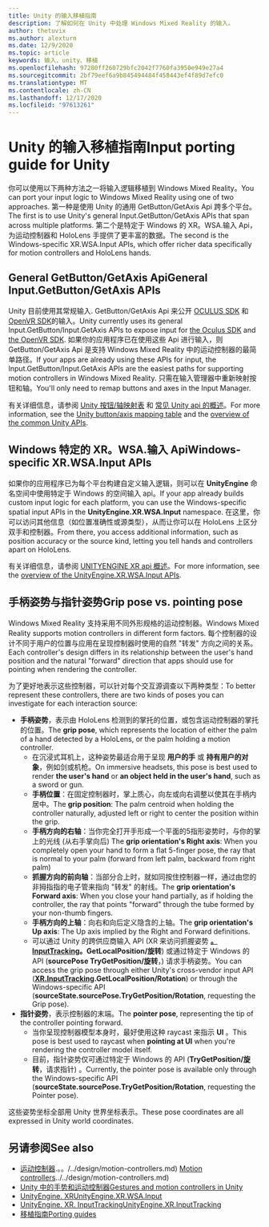 ```yaml
---
title: Unity 的输入移植指南
description: 了解如何在 Unity 中处理 Windows Mixed Reality 的输入。
author: thetuvix
ms.author: alexturn
ms.date: 12/9/2020
ms.topic: article
keywords: 输入、unity、移植
ms.openlocfilehash: 97280ff260729bfc2042f7760fa3950e949e27a4
ms.sourcegitcommit: 2bf79eef6a9b845494484f458443ef4f89d7efc0
ms.translationtype: MT
ms.contentlocale: zh-CN
ms.lasthandoff: 12/17/2020
ms.locfileid: "97613261"
---
```

# <a name="input-porting-guide-for-unity"></a><span data-ttu-id="ca25f-104">Unity 的输入移植指南</span><span class="sxs-lookup"><span data-stu-id="ca25f-104">Input porting guide for Unity</span></span>

<span data-ttu-id="ca25f-105">你可以使用以下两种方法之一将输入逻辑移植到 Windows Mixed Reality。</span><span class="sxs-lookup"><span data-stu-id="ca25f-105">You can port your input logic to Windows Mixed Reality using one of two approaches.</span></span> <span data-ttu-id="ca25f-106">第一种是使用 Unity 的通用 GetButton/GetAxis Api 跨多个平台。</span><span class="sxs-lookup"><span data-stu-id="ca25f-106">The first is to use Unity's general Input.GetButton/GetAxis APIs that span across multiple platforms.</span></span> <span data-ttu-id="ca25f-107">第二个是特定于 Windows 的 XR。WSA.输入 Api，为运动控制器和 HoloLens 手提供了更丰富的数据。</span><span class="sxs-lookup"><span data-stu-id="ca25f-107">The second is the Windows-specific XR.WSA.Input APIs, which offer richer data specifically for motion controllers and HoloLens hands.</span></span>

## <a name="general-inputgetbuttongetaxis-apis"></a><span data-ttu-id="ca25f-108">General GetButton/GetAxis Api</span><span class="sxs-lookup"><span data-stu-id="ca25f-108">General Input.GetButton/GetAxis APIs</span></span>

<span data-ttu-id="ca25f-109">Unity 目前使用其常规输入. GetButton/GetAxis Api 来公开 [OCULUS SDK](https://docs.unity3d.com/Manual/OculusControllers.html) 和 [OpenVR SDK](https://docs.unity3d.com/Manual/OpenVRControllers.html)的输入。</span><span class="sxs-lookup"><span data-stu-id="ca25f-109">Unity currently uses its general Input.GetButton/Input.GetAxis APIs to expose input for [the Oculus SDK](https://docs.unity3d.com/Manual/OculusControllers.html) and [the OpenVR SDK](https://docs.unity3d.com/Manual/OpenVRControllers.html).</span></span> <span data-ttu-id="ca25f-110">如果你的应用程序已在使用这些 Api 进行输入，则 GetButton/GetAxis Api 是支持 Windows Mixed Reality 中的运动控制器的最简单路径。</span><span class="sxs-lookup"><span data-stu-id="ca25f-110">If your apps are already using these APIs for input, the Input.GetButton/Input.GetAxis APIs are the easiest paths for supporting motion controllers in Windows Mixed Reality.</span></span> <span data-ttu-id="ca25f-111">只需在输入管理器中重新映射按钮和轴。</span><span class="sxs-lookup"><span data-stu-id="ca25f-111">You'll only need to remap buttons and axes in the Input Manager.</span></span>

<span data-ttu-id="ca25f-112">有关详细信息，请参阅 [Unity 按钮/轴映射表](../unity/gestures-and-motion-controllers-in-unity.md#unity-buttonaxis-mapping-table) 和 [常见 Unity api 的概述](../unity/gestures-and-motion-controllers-in-unity.md#common-unity-apis-inputgetbuttongetaxis)。</span><span class="sxs-lookup"><span data-stu-id="ca25f-112">For more information, see the [Unity button/axis mapping table](../unity/gestures-and-motion-controllers-in-unity.md#unity-buttonaxis-mapping-table) and the [overview of the common Unity APIs](../unity/gestures-and-motion-controllers-in-unity.md#common-unity-apis-inputgetbuttongetaxis).</span></span>

## <a name="windows-specific-xrwsainput-apis"></a><span data-ttu-id="ca25f-113">Windows 特定的 XR。WSA.输入 Api</span><span class="sxs-lookup"><span data-stu-id="ca25f-113">Windows-specific XR.WSA.Input APIs</span></span>

<span data-ttu-id="ca25f-114">如果你的应用程序已为每个平台构建自定义输入逻辑，则可以在 **UnityEngine** 命名空间中使用特定于 Windows 的空间输入 api。</span><span class="sxs-lookup"><span data-stu-id="ca25f-114">If your app already builds custom input logic for each platform, you can use the Windows-specific spatial input APIs in the **UnityEngine.XR.WSA.Input** namespace.</span></span> <span data-ttu-id="ca25f-115">在这里，你可以访问其他信息（如位置准确性或源类型），从而让你可以在 HoloLens 上区分双手和控制器。</span><span class="sxs-lookup"><span data-stu-id="ca25f-115">From there, you access additional information, such as position accuracy or the source kind, letting you tell hands and controllers apart on HoloLens.</span></span>

<span data-ttu-id="ca25f-116">有关详细信息，请参阅 [UNITYENGINE XR api 概述](../unity/gestures-and-motion-controllers-in-unity.md#windows-specific-apis-xrwsainput)。</span><span class="sxs-lookup"><span data-stu-id="ca25f-116">For more information, see the [overview of the UnityEngine.XR.WSA.Input APIs](../unity/gestures-and-motion-controllers-in-unity.md#windows-specific-apis-xrwsainput).</span></span>

## <a name="grip-pose-vs-pointing-pose"></a><span data-ttu-id="ca25f-117">手柄姿势与指针姿势</span><span class="sxs-lookup"><span data-stu-id="ca25f-117">Grip pose vs. pointing pose</span></span>

<span data-ttu-id="ca25f-118">Windows Mixed Reality 支持采用不同外形规格的运动控制器。</span><span class="sxs-lookup"><span data-stu-id="ca25f-118">Windows Mixed Reality supports motion controllers in different form factors.</span></span> <span data-ttu-id="ca25f-119">每个控制器的设计不同于用户的位置与应用在呈现控制器时使用的自然 "转发" 方向之间的关系。</span><span class="sxs-lookup"><span data-stu-id="ca25f-119">Each controller's design differs in its relationship between the user's hand position and the natural "forward" direction that apps should use for pointing when rendering the controller.</span></span>

<span data-ttu-id="ca25f-120">为了更好地表示这些控制器，可以针对每个交互源调查以下两种类型：</span><span class="sxs-lookup"><span data-stu-id="ca25f-120">To better represent these controllers, there are two kinds of poses you can investigate for each interaction source:</span></span>

* <span data-ttu-id="ca25f-121">**手柄姿势**，表示由 HoloLens 检测到的掌托的位置，或包含运动控制器的掌托的位置。</span><span class="sxs-lookup"><span data-stu-id="ca25f-121">The **grip pose**, which represents the location of either the palm of a hand detected by a HoloLens, or the palm holding a motion controller.</span></span>
    * <span data-ttu-id="ca25f-122">在沉浸式耳机上，这种姿势最适合用于呈现 **用户的手** 或 **持有用户的对象**，例如剑或机枪。</span><span class="sxs-lookup"><span data-stu-id="ca25f-122">On immersive headsets, this pose is best used to render **the user's hand** or **an object held in the user's hand**, such as a sword or gun.</span></span>
    * <span data-ttu-id="ca25f-123">**手柄位置**：在固定控制器时，掌上质心，向左或向右调整以使其在手柄内居中。</span><span class="sxs-lookup"><span data-stu-id="ca25f-123">The **grip position**: The palm centroid when holding the controller naturally, adjusted left or right to center the position within the grip.</span></span>
    * <span data-ttu-id="ca25f-124">**手柄方向的右轴**：当你完全打开手形成一个平面的5指形姿势时，与你的掌上的光线 (从右手掌向后) </span><span class="sxs-lookup"><span data-stu-id="ca25f-124">The **grip orientation's Right axis**: When you completely open your hand to form a flat 5-finger pose, the ray that is normal to your palm (forward from left palm, backward from right palm)</span></span>
    * <span data-ttu-id="ca25f-125">**抓握方向的前向轴**：当部分合上时，就如同按住控制器一样，通过由您的非拇指指的电子管来指向 "转发" 的射线。</span><span class="sxs-lookup"><span data-stu-id="ca25f-125">The **grip orientation's Forward axis**: When you close your hand partially, as if holding the controller, the ray that points "forward" through the tube formed by your non-thumb fingers.</span></span>
    * <span data-ttu-id="ca25f-126">**手柄方向的上轴**：向右和向后定义隐含的上轴。</span><span class="sxs-lookup"><span data-stu-id="ca25f-126">The **grip orientation's Up axis**: The Up axis implied by the Right and Forward definitions.</span></span>
    * <span data-ttu-id="ca25f-127">可以通过 Unity 的跨供应商输入 API (XR 来访问抓握姿势 **[。InputTracking](https://docs.unity3d.com/ScriptReference/XR.InputTracking.html)。GetLocalPosition/旋转**) 或通过特定于 Windows 的 API (**sourcePose TryGetPosition/旋转**，) 请求手柄姿势。</span><span class="sxs-lookup"><span data-stu-id="ca25f-127">You can access the grip pose through either Unity's cross-vendor input API (**[XR.InputTracking](https://docs.unity3d.com/ScriptReference/XR.InputTracking.html).GetLocalPosition/Rotation**) or through the Windows-specific API (**sourceState.sourcePose.TryGetPosition/Rotation**, requesting the Grip pose).</span></span>
* <span data-ttu-id="ca25f-128">**指针姿势**，表示控制器的末端。</span><span class="sxs-lookup"><span data-stu-id="ca25f-128">The **pointer pose**, representing the tip of the controller pointing forward.</span></span>
    * <span data-ttu-id="ca25f-129">当你呈现控制器模型本身时，最好使用这种 raycast 来指示 **UI** 。</span><span class="sxs-lookup"><span data-stu-id="ca25f-129">This pose is best used to raycast when **pointing at UI** when you're rendering the controller model itself.</span></span>
    * <span data-ttu-id="ca25f-130">目前，指针姿势仅可通过特定于 Windows 的 API (**TryGetPosition/旋转**，请求指针) 。</span><span class="sxs-lookup"><span data-stu-id="ca25f-130">Currently, the pointer pose is available only through the Windows-specific API (**sourceState.sourcePose.TryGetPosition/Rotation**, requesting the Pointer pose).</span></span>

<span data-ttu-id="ca25f-131">这些姿势坐标全部用 Unity 世界坐标表示。</span><span class="sxs-lookup"><span data-stu-id="ca25f-131">These pose coordinates are all expressed in Unity world coordinates.</span></span>

## <a name="see-also"></a><span data-ttu-id="ca25f-132">另请参阅</span><span class="sxs-lookup"><span data-stu-id="ca25f-132">See also</span></span>
* <span data-ttu-id="ca25f-133">[运动控制器]().。。/../design/motion-controllers.md) </span><span class="sxs-lookup"><span data-stu-id="ca25f-133">[Motion controllers]()../../design/motion-controllers.md)</span></span>
* [<span data-ttu-id="ca25f-134">Unity 中的手势和运动控制器</span><span class="sxs-lookup"><span data-stu-id="ca25f-134">Gestures and motion controllers in Unity</span></span>](../unity/gestures-and-motion-controllers-in-unity.md)
* [<span data-ttu-id="ca25f-135">UnityEngine. XR</span><span class="sxs-lookup"><span data-stu-id="ca25f-135">UnityEngine.XR.WSA.Input</span></span>](https://docs.unity3d.com/ScriptReference/XR.WSA.Input.InteractionManager.html)
* [<span data-ttu-id="ca25f-136">UnityEngine. XR. InputTracking</span><span class="sxs-lookup"><span data-stu-id="ca25f-136">UnityEngine.XR.InputTracking</span></span>](https://docs.unity3d.com/ScriptReference/XR.InputTracking.html)
* [<span data-ttu-id="ca25f-137">移植指南</span><span class="sxs-lookup"><span data-stu-id="ca25f-137">Porting guides</span></span>](porting-guides.md)

